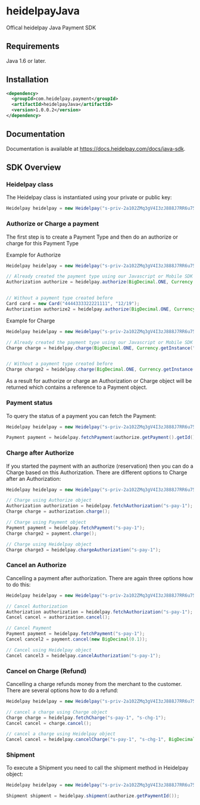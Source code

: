 # heidelpayJava
Offical heidelpay Java Payment SDK

## Requirements

Java 1.6 or later.

## Installation
```xml
<dependency>
  <groupId>com.heidelpay.payment</groupId>
  <artifactId>heidelpayJava</artifactId>
  <version>1.0.0.2</version>
</dependency>
```

## Documentation
Documentation is available at https://docs.heidelpay.com/docs/java-sdk.

## SDK Overview
### Heidelpay class
The Heidelpay class is instantiated using your private or public key:
```java
Heidelpay heidelpay = new Heidelpay("s-priv-2a102ZMq3gV4I3zJ888J7RR6u75oqK3n");
```

### Authorize or Charge a payment
The first step is to create a Payment Type and then do an authorize or charge for this Payment Type

Example for Authorize

```java
Heidelpay heidelpay = new Heidelpay("s-priv-2a102ZMq3gV4I3zJ888J7RR6u75oqK3n");

// Already created the payment type using our Javascript or Mobile SDK's
Authorization authorize = heidelpay.authorize(BigDecimal.ONE, Currency.getInstance("EUR"), "s-crd-fm7tifzkqewy", new URL("https://www.heidelpay.com"));


// Without a payment type created before
Card card = new Card("4444333322221111", "12/19");
Authorization authorize2 = heidelpay.authorize(BigDecimal.ONE, Currency.getInstance("EUR"), card, new URL("https://www.heidelpay.com"));
```

Example for Charge

```java
Heidelpay heidelpay = new Heidelpay("s-priv-2a102ZMq3gV4I3zJ888J7RR6u75oqK3n");

// Already created the payment type using our Javascript or Mobile SDK's
Charge charge = heidelpay.charge(BigDecimal.ONE, Currency.getInstance("EUR"), "s-sft-fm7tifzkqewy", new URL("https://www.heidelpay.com"));


// Without a payment type created before
Charge charge2 = heidelpay.charge(BigDecimal.ONE, Currency.getInstance("EUR"), new Sofort(), new URL("https://www.heidelpay.com"));
```

As a result for authorize or charge an Authorization or Charge object will be returned which contains a reference to a Payment object.   

### Payment status
To query the status of a payment you can fetch the Payment:

```java
Heidelpay heidelpay = new Heidelpay("s-priv-2a102ZMq3gV4I3zJ888J7RR6u75oqK3n");

Payment payment = heidelpay.fetchPayment(authorize.getPayment().getId());
```

### Charge after Authorize
If you started the payment with an authorize (reservation) then you can do a Charge based on this Authorization. 
There are different options to Charge after an Authorization:

```java
Heidelpay heidelpay = new Heidelpay("s-priv-2a102ZMq3gV4I3zJ888J7RR6u75oqK3n");

// Charge using Authorize object
Authorization authorization = heidelpay.fetchAuthorization("s-pay-1");
Charge charge = authorization.charge();

// Charge using Payment object
Payment payment = heidelpay.fetchPayment("s-pay-1");
Charge charge2 = payment.charge();

// Charge using Heidelpay object
Charge charge3 = heidelpay.chargeAuthorization("s-pay-1");
```

### Cancel an Authorize
Cancelling a payment after authorization. There are again three options how to do this:

```java
Heidelpay heidelpay = new Heidelpay("s-priv-2a102ZMq3gV4I3zJ888J7RR6u75oqK3n");

// Cancel Authorization
Authorization authorization = heidelpay.fetchAuthorization("s-pay-1");
Cancel cancel = authorization.cancel();

// Cancel Payment
Payment payment = heidelpay.fetchPayment("s-pay-1");
Cancel cancel2 = payment.cancel(new BigDecimal(0.1));

// Cancel using Heidelpay object
Cancel cancel3 = heidelpay.cancelAuthorization("s-pay-1");
```

### Cancel on Charge (Refund) 
Cancelling a charge refunds money from the merchant to the customer. There are several options how to do a refund:

```java
Heidelpay heidelpay = new Heidelpay("s-priv-2a102ZMq3gV4I3zJ888J7RR6u75oqK3n");

// cancel a charge using Charge object
Charge charge = heidelpay.fetchCharge("s-pay-1", "s-chg-1");
Cancel cancel = charge.cancel();

// cancel a charge using Heidelpay object
Cancel cancel = heidelpay.cancelCharge("s-pay-1", "s-chg-1", BigDecimal.ONE);
```


### Shipment 
To execute a Shipment you need to call the shipment method in Heidelpay object:

```java
Heidelpay heidelpay = new Heidelpay("s-priv-2a102ZMq3gV4I3zJ888J7RR6u75oqK3n");

Shipment shipment = heidelpay.shipment(authorize.getPaymentId());
```
